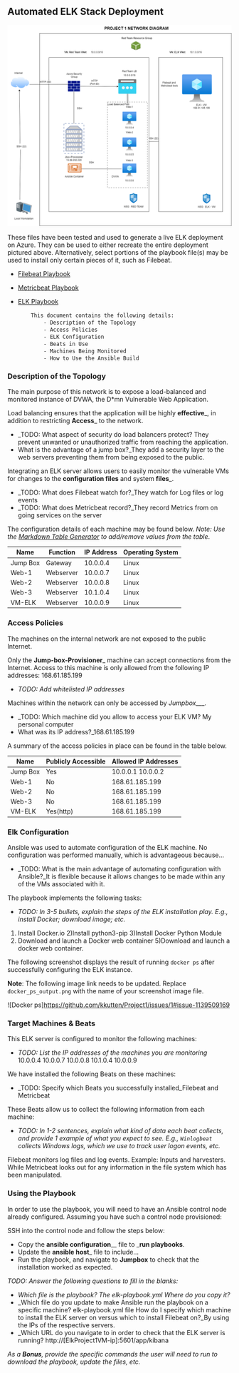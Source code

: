 ## Automated ELK Stack Deployment
  
![](https://github.com/kkutten/Project1/blob/main/Diagram/PROJECT%201%20NETWORK%20DIAGRAM.png)

These files have been tested and used to generate a live ELK deployment on Azure. They can be used to either recreate the entire deployment pictured above. Alternatively, select portions of the playbook file(s) may be used to install only certain pieces of it, such as Filebeat.

  - [Filebeat Playbook](https://github.com/kkutten/Project1/blob/main/Ansible/Filebeat_Install-Playbook.yml)
  - [Metricbeat Playbook](https://github.com/kkutten/Project1/blob/main/Ansible/Metricbeat_Install-Playbook.yml)
  - [ELK Playbook](https://github.com/kkutten/Project1/blob/main/Ansible/Elk-Playbook.yml)

			This document contains the following details:
 				- Description of the Topology
				- Access Policies
				- ELK Configuration
  				- Beats in Use
  				- Machines Being Monitored
				- How to Use the Ansible Build

### Description of the Topology

The main purpose of this network is to expose a load-balanced and monitored instance of DVWA, the D*mn Vulnerable Web Application.

Load balancing ensures that the application will be highly __effective___, in addition to restricting __Access___ to the network.
- _TODO: What aspect of security do load balancers protect? They prevent unwanted or unauthorized traffic from reaching the application.
- What is the advantage of a jump box?_They add a security layer to the web servers preventing them from being exposed to the public.


Integrating an ELK server allows users to easily monitor the vulnerable VMs for changes to the __configuration files__ and system __files___.
- _TODO: What does Filebeat watch for?_They watch for Log files or log events
- _TODO: What does Metricbeat record?_They record Metrics from on going services on the server

The configuration details of each machine may be found below.
_Note: Use the [Markdown Table Generator](http://www.tablesgenerator.com/markdown_tables) to add/remove values from the table_.

| Name     | Function | IP Address | Operating System |
|----------|----------|------------|------------------|
| Jump Box | Gateway  | 10.0.0.4   | Linux            |
| Web-1    | Webserver| 10.0.0.7   | Linux            |
| Web-2    | Webserver| 10.0.0.8   | Linux            |
| Web-3    | Webserver| 10.1.0.4   | Linux            |
| VM-ELK   | Webserver| 10.0.0.9   | Linux            |

### Access Policies

The machines on the internal network are not exposed to the public Internet. 

Only the __Jump-box-Provisioner___ machine can accept connections from the Internet. Access to this machine is only allowed from the following IP addresses: 168.61.185.199
- _TODO: Add whitelisted IP addresses_

Machines within the network can only be accessed by _Jumpbox____.
- _TODO: Which machine did you allow to access your ELK VM?  My personal computer
- What was its IP address?_168.61.185.199

A summary of the access policies in place can be found in the table below.

| Name     | Publicly Accessible | Allowed IP Addresses |
|----------|---------------------|----------------------|
| Jump Box | Yes                 | 10.0.0.1 10.0.0.2    |
| Web-1    | No                  | 168.61.185.199       |
| Web-2    | No                  | 168.61.185.199       |
| Web-3	   | No		         | 168.61.185.199       |
| VM-ELK   | Yes(http)           | 168.61.185.199       |

### Elk Configuration

Ansible was used to automate configuration of the ELK machine. No configuration was performed manually, which is advantageous because...
- _TODO: What is the main advantage of automating configuration with Ansible?_It is flexible because it allows changes to be made within any of the VMs associated with it.

The playbook implements the following tasks:
- _TODO: In 3-5 bullets, explain the steps of the ELK installation play. E.g., install Docker; download image; etc._
1) Install Docker.io 2)Install python3-pip 3)Install Docker Python Module
4) Download and launch a Docker web container 5)Download and launch a docker web container.

The following screenshot displays the result of running `docker ps` after successfully configuring the ELK instance.

**Note**: The following image link needs to be updated. Replace `docker_ps_output.png` with the name of your screenshot image file.  


![Docker ps]https://github.com/kkutten/Project1/issues/1#issue-1139509169

### Target Machines & Beats
This ELK server is configured to monitor the following machines:
- _TODO: List the IP addresses of the machines you are monitoring_
10.0.0.4 	10.0.0.7 	10.0.0.8 	10.1.0.4 	10.0.0.9 

We have installed the following Beats on these machines:
- _TODO: Specify which Beats you successfully installed_Filebeat and Metricbeat

These Beats allow us to collect the following information from each machine:
- _TODO: In 1-2 sentences, explain what kind of data each beat collects, and provide 1 example of what you expect to see. E.g., `Winlogbeat` collects Windows logs, which we use to track user logon events, etc._

Filebeat monitors log files and log events. Example: Inputs and harvesters. While Metricbeat looks out for any information in the file system which has been manipulated.

### Using the Playbook
In order to use the playbook, you will need to have an Ansible control node already configured. Assuming you have such a control node provisioned: 

SSH into the control node and follow the steps below:
- Copy the __ansible configuration____ file to ___run playbooks__.
- Update the __ansible host___ file to include...
- Run the playbook, and navigate to __Jumpbox__ to check that the installation worked as expected.

_TODO: Answer the following questions to fill in the blanks:_
- _Which file is the playbook? The elk-playbook.yml Where do you copy it?_
- _Which file do you update to make Ansible run the playbook on a specific machine? elk-playbook.yml file
How do I specify which machine to install the ELK server on versus which to install Filebeat on?_By using the IPs of the respective servers.
- _Which URL do you navigate to in order to check that the ELK server is running? http://[ElkProject1VM-ip]:5601/app/kibana

_As a **Bonus**, provide the specific commands the user will need to run to download the playbook, update the files, etc._
